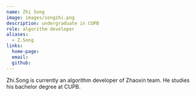 ```yaml
---
name: Zhi Song
image: images/songzhi.png
description: undergraduate in CUPB
role: algorithm developer
aliases:
  - Z.Song
links:
  home-page: 
  email: 
  github: 
---
```


Zhi.Song is currently an algorithm developer of Zhaoxin team.
He studies his bachelor degree at CUPB.
